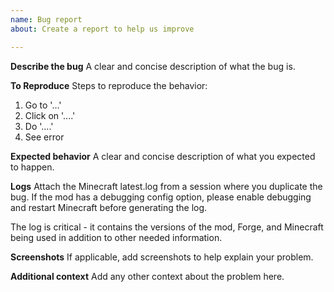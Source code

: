 ```yaml
---
name: Bug report
about: Create a report to help us improve

---
```


**Describe the bug**
A clear and concise description of what the bug is.

**To Reproduce**
Steps to reproduce the behavior:
1. Go to '...'
2. Click on '....'
3. Do '....'
4. See error

**Expected behavior**
A clear and concise description of what you expected to happen.

**Logs**
Attach the Minecraft latest.log from a session where you duplicate the bug.  If the mod has a debugging config option, please enable debugging and restart Minecraft before generating the log.  

The log is critical - it contains the versions of the mod, Forge, and Minecraft being used in addition to other needed information.

**Screenshots**
If applicable, add screenshots to help explain your problem.

**Additional context**
Add any other context about the problem here.
